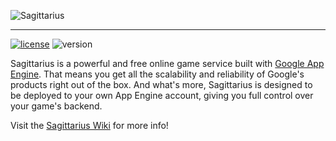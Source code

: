 ![Sagittarius](https://raw.github.com/willyg302/Sagittarius/master/media/sagittarius-logo.png "Happy gaming!")

-----

[![license](http://img.shields.io/badge/license-MIT-red.svg?style=flat-square)](https://raw.githubusercontent.com/willyg302/Sagittarius/master/LICENSE)
![version](http://img.shields.io/badge/version-0.4.0-lightgrey.svg?style=flat-square)

Sagittarius is a powerful and free online game service built with [Google App Engine](https://cloud.google.com/appengine/). That means you get all the scalability and reliability of Google's products right out of the box. And what's more, Sagittarius is designed to be deployed to your own App Engine account, giving you full control over your game's backend.

Visit the [Sagittarius Wiki](http://willyg302.github.io/Sagittarius/) for more info!
